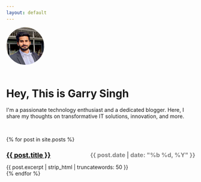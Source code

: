 ```yaml
---
layout: default
---
```

<style>
/* Rounded and responsive profile image */
.profile-image {
  border-radius: 100%; /* Makes the image rounded */
  max-width: 20%;    /* Ensures the image is responsive and scales with its container */
  height: auto;       /* Automatically adjusts the image's height while maintaining the aspect ratio */
}
/* Apply font styles and make text bold */
.intro h1 {
  font-weight: bold;
}

/* Indent date to the right */
.blog-posts h2 {
  display: flex;
  justify-content: space-between;
  font-size: 1rem; /* Adjust the size as needed */
  color: grey; /* Set the title color to black */
}
/* Indent date to the right */
.blog-posts h2 a{
  display: flex;
  text-decoration: underline;
  justify-content: space-between;
  font-size: 1.1rem; /* Adjust the size as needed */
  color: black; /* Set the title color to black */
}

</style>
<div class="intro">
  <img class="img-responsive profile-image" src="/assets/images/logo.jpg" alt="Your Picture">
  <br><br>
  <h1>Hey, This is Garry Singh</h1>
  <p>
    I'm a passionate technology enthusiast and a dedicated blogger. Here, I share my thoughts on transformative IT solutions, innovation, and more.
  </p>
  <br>
</div>

<div class="blog-posts">
  <ul style="list-style: none; padding-left: 0;margin-left:0;"> <!-- Remove list-style bullets -->
    {% for post in site.posts %}
      <li>
        <!--<img class="img-responsive" src="/assets/images/{{ post.name | remove: '.markdown' }}.jpg" alt="Image Description">-->
        <h2><a href="{{ post.url }}">{{ post.title }}</a> {{ post.date | date: "%b %d, %Y" }}</h2> <!-- Add post date -->
        {{ post.excerpt | strip_html | truncatewords: 50 }} <!-- Shorten excerpt to 20 words -->
      </li>
    {% endfor %}
  </ul>
</div>
